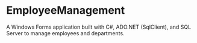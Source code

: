 # EmployeeManagement
A Windows Forms application built with C#, ADO.NET (SqlClient), and SQL Server to manage employees and departments.
